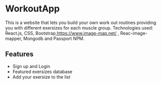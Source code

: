 # WorkoutApp

This is a website that lets you build your own work out routines providing you with different exersizes for each muscle group.
Technologies used: React.js, CSS, Bootstrap,https://www.image-map.net/ ,  Reac-image-mapper, Mongodb and Passport NPM.

## Features
* Sign up and Login
* Featured exersizes database
* Add your exersize to the list

